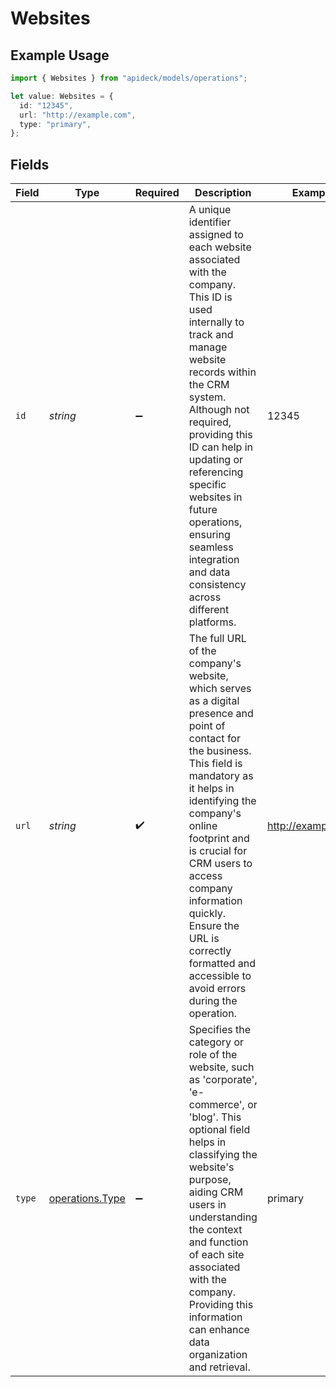 # Websites

## Example Usage

```typescript
import { Websites } from "apideck/models/operations";

let value: Websites = {
  id: "12345",
  url: "http://example.com",
  type: "primary",
};
```

## Fields

| Field                                                                                                                                                                                                                                                                                                                                                               | Type                                                                                                                                                                                                                                                                                                                                                                | Required                                                                                                                                                                                                                                                                                                                                                            | Description                                                                                                                                                                                                                                                                                                                                                         | Example                                                                                                                                                                                                                                                                                                                                                             |
| ------------------------------------------------------------------------------------------------------------------------------------------------------------------------------------------------------------------------------------------------------------------------------------------------------------------------------------------------------------------- | ------------------------------------------------------------------------------------------------------------------------------------------------------------------------------------------------------------------------------------------------------------------------------------------------------------------------------------------------------------------- | ------------------------------------------------------------------------------------------------------------------------------------------------------------------------------------------------------------------------------------------------------------------------------------------------------------------------------------------------------------------- | ------------------------------------------------------------------------------------------------------------------------------------------------------------------------------------------------------------------------------------------------------------------------------------------------------------------------------------------------------------------- | ------------------------------------------------------------------------------------------------------------------------------------------------------------------------------------------------------------------------------------------------------------------------------------------------------------------------------------------------------------------- |
| `id`                                                                                                                                                                                                                                                                                                                                                                | *string*                                                                                                                                                                                                                                                                                                                                                            | :heavy_minus_sign:                                                                                                                                                                                                                                                                                                                                                  | A unique identifier assigned to each website associated with the company. This ID is used internally to track and manage website records within the CRM system. Although not required, providing this ID can help in updating or referencing specific websites in future operations, ensuring seamless integration and data consistency across different platforms. | 12345                                                                                                                                                                                                                                                                                                                                                               |
| `url`                                                                                                                                                                                                                                                                                                                                                               | *string*                                                                                                                                                                                                                                                                                                                                                            | :heavy_check_mark:                                                                                                                                                                                                                                                                                                                                                  | The full URL of the company's website, which serves as a digital presence and point of contact for the business. This field is mandatory as it helps in identifying the company's online footprint and is crucial for CRM users to access company information quickly. Ensure the URL is correctly formatted and accessible to avoid errors during the operation.   | http://example.com                                                                                                                                                                                                                                                                                                                                                  |
| `type`                                                                                                                                                                                                                                                                                                                                                              | [operations.Type](../../models/operations/type.md)                                                                                                                                                                                                                                                                                                                  | :heavy_minus_sign:                                                                                                                                                                                                                                                                                                                                                  | Specifies the category or role of the website, such as 'corporate', 'e-commerce', or 'blog'. This optional field helps in classifying the website's purpose, aiding CRM users in understanding the context and function of each site associated with the company. Providing this information can enhance data organization and retrieval.                           | primary                                                                                                                                                                                                                                                                                                                                                             |